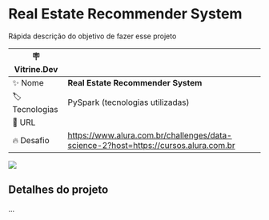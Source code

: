 # Real Estate Recommender System

Rápida descrição do objetivo de fazer esse projeto

| :placard: Vitrine.Dev |     |
| -------------  | --- |
| :sparkles: Nome        | **Real Estate Recommender System**
| :label: Tecnologias | PySpark (tecnologias utilizadas)
| :rocket: URL         |
| :fire: Desafio     | https://www.alura.com.br/challenges/data-science-2?host=https://cursos.alura.com.br

<!-- Inserir imagem com a #vitrinedev ao final do link -->

![](https://www.pngitem.com/pimgs/m/207-2073884_work-in-progress-computer-hd-png-download.png=250x250)

## Detalhes do projeto

...
